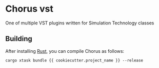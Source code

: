 # Chorus vst

One of multiple VST plugins written for Simulation Technology classes

## Building

After installing [Rust](https://rustup.rs/), you can compile Chorus as follows:

```shell
cargo xtask bundle {{ cookiecutter.project_name }} --release
```
